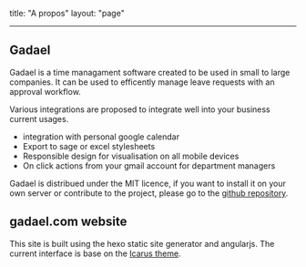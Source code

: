 title: "A propos"
layout: "page"

---

## Gadael

Gadael is a time managament software created to be used in small to large companies. It can be used to efficently manage leave requests with an approval workflow.

Various integrations are proposed to integrate well into your business current usages.

* integration with personal google calendar
* Export to sage or excel stylesheets
* Responsible design for visualisation on all mobile devices
* On click actions from your gmail account for department managers

Gadael is distribued under the MIT licence, if you want to install it on your own server or contribute to the project, please go to the [github repository](https://github.com/gadael/gadael).


## gadael.com website

This site is built using the hexo static site generator and angularjs. The current interface is base on the [Icarus theme](https://github.com/ppoffice/hexo-theme-icarus).
